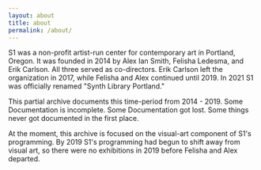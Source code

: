 ```yaml
---
layout: about
title: about
permalink: /about/
---
```


S1 was a non-profit artist-run center for contemporary art in Portland, Oregon. It was founded in 2014 by Alex Ian Smith, Felisha Ledesma, and Erik Carlson. All three served as co-directors. Erik Carlson left the organization in 2017, while Felisha and Alex continued until 2019. In 2021 S1 was officially renamed "Synth Library Portland."

This partial archive documents this time-period from 2014 - 2019. Some Documentation is incomplete. Some Documentation got lost. Some things never got documented in the first place.

At the moment, this archive is focused on the visual-art component of S1's programming. By 2019 S1's programming had begun to shift away from visual art, so there were no exhibitions in 2019 before Felisha and Alex departed.